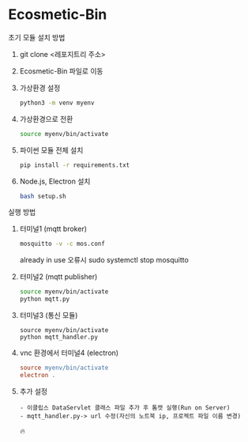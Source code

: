 # Ecosmetic-Bin

초기 모듈 설치 방법

1. git clone <레포지트리 주소>

2. Ecosmetic-Bin 파일로 이동

3. 가상환경 설정

   ```bash
   python3 -m venv myenv
   ```

4. 가상환경으로 전환

   ```bash
   source myenv/bin/activate
   ```

5. 파이썬 모듈 전체 설치

   ```bash
   pip install -r requirements.txt
   ```

6. Node.js, Electron 설치

   ```bash
   bash setup.sh
   ```

실행 방법

1. 터미널1 (mqtt broker)

   ```bash
   mosquitto -v -c mos.conf
   ```

   already in use 오류시 sudo systemctl stop mosquitto

2. 터미널2 (mqtt publisher)

   ```bash
   source myenv/bin/activate
   python mqtt.py
   ```

3. 터미널3 (통신 모듈)

   ```
   source myenv/bin/activate
   python mqtt_handler.py
   ```

4. vnc 환경에서 터미널4 (electron)

   ```l
   source myenv/bin/activate
   electron .
   ```

5. 추가 설정

   ```
   - 이클립스 DataServlet 클래스 파일 추가 후 톰캣 실행(Run on Server)
   - mqtt_handler.py-> url 수정(자신의 노트북 ip, 프로젝트 파일 이름 변경)
   ```

   🔥

   
